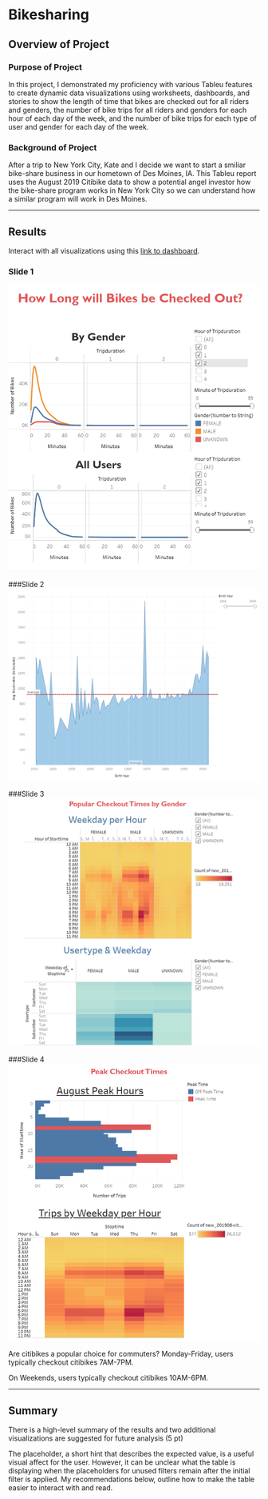 # Bikesharing

## Overview of Project
### Purpose of Project
In this project, I demonstrated my proficiency with various Tableu features to create dynamic data visualizations using worksheets, dashboards, and stories to show the length of time that bikes are checked out for all riders and genders, the number of bike trips for all riders and genders for each hour of each day of the week, and the number of bike trips for each type of user and gender for each day of the week.

### Background of Project
After a trip to New York City, Kate and I decide we want to start a smiliar bike-share business in our hometown of Des Moines, IA. This Tableu report uses the August 2019 Citibike data to show a potential angel investor how the bike-share program works in New York City so we can understand how a similar program will work in Des Moines.  

---
## Results
Interact with all visualizations using this [link to dashboard](https://public.tableau.com/shared/2D388S5TG?:display_count=n&:origin=viz_share_link).
### Slide 1
![checkout_leng](images/checkout_leng.png)

###Slide 2
![checkout_leng_age](images/checkout_leng_age.png)

###Slide 3
![heatmap_genders](images/heatmap_genders.png)

###Slide 4
![peak_times](images/peak_times.png)

Are citibikes a popular choice for commuters?
Monday-Friday, users typically checkout citibikes 7AM-7PM.

On Weekends, users typically checkout citibikes 10AM-6PM. 

---
## Summary
There is a high-level summary of the results and two additional visualizations are suggested for future analysis (5 pt)

The placeholder, a short hint that describes the expected value, is a useful visual affect for the user. However, it can be unclear what the table is displaying when the placeholders for unused filters remain after the initial filter is applied. My recommendations below, outline how to make the table easier to interact with and read. 



